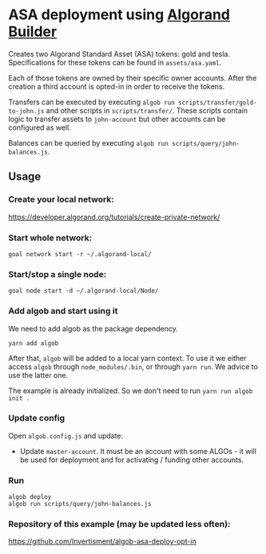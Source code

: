 # ASA deployment using [Algorand Builder](https://github.com/scale-it/algorand-builder/)

Creates two Algorand Standard Asset (ASA) tokens: gold and tesla.
Specifications for these tokens can be found in `assets/asa.yaml`.

Each of those tokens are owned by their specific owner accounts.
After the creation a third account is opted-in in order to receive the tokens.

Transfers can be executed by executing `algob run scripts/transfer/gold-to-john.js` and other scripts in `scripts/transfer/`.
These scripts contain logic to transfer assets to `john-account` but other accounts can be configured as well.

Balances can be queried by executing `algob run scripts/query/john-balances.js`.

## Usage
### Create your local network:
https://developer.algorand.org/tutorials/create-private-network/

### Start whole network:
```
goal network start -r ~/.algorand-local/
```

### Start/stop a single node:
```
goal node start -d ~/.algorand-local/Node/
```

### Add algob and start using it

We need to add algob as the package dependency.

    yarn add algob

After that, `algob` will be added to a local yarn context. To use it we either access `algob` through `node_modules/.bin`, or through `yarn run`. We advice to use the latter one.

The example is already initialized. So we don't need to run `yarn run algob init .`

### Update config

Open `algob.config.js` and update:

+ Update `master-account`. It must be an account with some ALGOs - it will be used for deployment and for activating / funding other accounts.

### Run
```
algob deploy
algob run scripts/query/john-balances.js
```

### Repository of this example (may be updated less often):
https://github.com/Invertisment/algob-asa-deploy-opt-in
